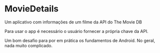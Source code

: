 # MovieDetails
Um aplicativo com informações de um filme da API do The Movie DB

Para usar o app é necessário o usuário fornecer a própria chave da API.

Um bom desafio para por em prática os fundamentos de Android. No geral, nada muito complicado.

